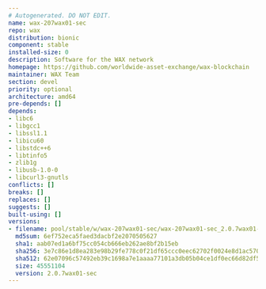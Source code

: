 ```yaml
---
# Autogenerated. DO NOT EDIT.
name: wax-207wax01-sec
repo: wax
distribution: bionic
component: stable
installed-size: 0
description: Software for the WAX network
homepage: https://github.com/worldwide-asset-exchange/wax-blockchain
maintainer: WAX Team
section: devel
priority: optional
architecture: amd64
pre-depends: []
depends:
- libc6
- libgcc1
- libssl1.1
- libicu60
- libstdc++6
- libtinfo5
- zlib1g
- libusb-1.0-0
- libcurl3-gnutls
conflicts: []
breaks: []
replaces: []
suggests: []
built-using: []
versions:
- filename: pool/stable/w/wax-207wax01-sec/wax-207wax01-sec_2.0.7wax01-sec-ubuntu-18.04_amd64.deb
  md5sum: 6ef752eca5faed3dacbf2e2070505627
  sha1: aab07ed1a6bf75cc054cb666eb262ae8bf2b15eb
  sha256: 3e7c86e1d8ea283e98b29fe778c0f21df65ccc0eec62702f0024e8d1ac570618
  sha512: 62e07096c57492eb39c1698a7e1aaaa77101a3db05b04ce1df0ec66d82df50a28a6e822314b16c83cbeaa1c91c9f1c55adf69310f21b2c2973af12d57f0c4534
  size: 45551104
  version: 2.0.7wax01-sec
---
```

